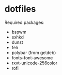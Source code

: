 # dotfiles

Required packages:

- bspwm
- sxhkd
- dunst
- feh
- polybar (from getdeb)
- fonts-font-awesome
- rxvt-unicode-256color
- rofi

